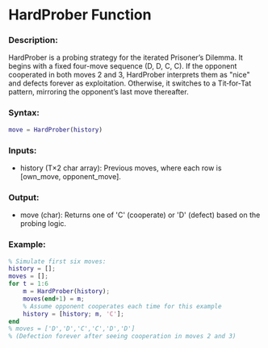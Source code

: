 # HardProber Function

### Description:

HardProber is a probing strategy for the iterated Prisoner’s Dilemma. It begins with a fixed four-move sequence (D, D, C, C). If the opponent cooperated in both moves 2 and 3, HardProber interprets them as "nice" and defects forever as exploitation. Otherwise, it switches to a Tit‑for‑Tat pattern, mirroring the opponent’s last move thereafter.

### Syntax:

```matlab
move = HardProber(history)
```

### Inputs:

- history (T×2 char array): Previous moves, where each row is [own_move, opponent_move].

### Output:

- move (char): Returns one of 'C' (cooperate) or 'D' (defect) based on the probing logic.

### Example:

```matlab
% Simulate first six moves:
history = [];
moves = [];
for t = 1:6
    m = HardProber(history);
    moves(end+1) = m;
    % Assume opponent cooperates each time for this example
    history = [history; m, 'C'];
end
% moves = ['D','D','C','C','D','D']
% (Defection forever after seeing cooperation in moves 2 and 3)
```
